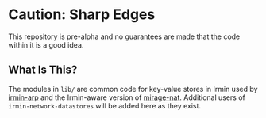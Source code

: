 # Caution: Sharp Edges

This repository is pre-alpha and no guarantees are made that the code within it is a good idea.

## What Is This?

The modules in `lib/` are common code for key-value stores in Irmin used by [irmin-arp](https://github.com/yomimono/irmin-arp) and the Irmin-aware version of [mirage-nat](https://github.com/yomimono/mirage-nat).  Additional users of `irmin-network-datastores` will be added here as they exist.
